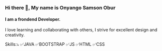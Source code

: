 ### Hi there 👋, My name is Onyango Samson Obur
#### I am a frondend Developer.
I love learning and collaborating with others, I strive for excellent design and creativity.


Skills:⤵️ 
✅JAVA 
✅BOOTSTRAP 
✅JS 
✅HTML 
✅CSS










